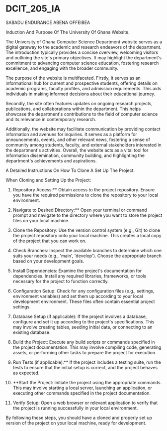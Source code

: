# DCIT_205_IA
SABADU ENDURANCE ABENA OFFEIBEA


Induction And Purpose Of The University Of Ghana Website.

The University of Ghana Computer Science Department website serves as a digital gateway to the academic and research endeavors of the department. The introduction typically provides a concise overview, welcoming visitors and outlining the site's primary objectives. It may highlight the department's commitment to advancing computer science education, fostering research excellence, and engaging with the broader community.

The purpose of the website is multifaceted. Firstly, it serves as an informational hub for current and prospective students, offering details on academic programs, faculty profiles, and admission requirements. This aids individuals in making informed decisions about their educational journey.

Secondly, the site often features updates on ongoing research projects, publications, and collaborations within the department. This helps showcase the department's contributions to the field of computer science and its relevance in contemporary research.

Additionally, the website may facilitate communication by providing contact information and avenues for inquiries. It serves as a platform for announcements, events, and other relevant news, fostering a sense of community among students, faculty, and external stakeholders interested in the department's activities. Overall, the website acts as a vital tool for information dissemination, community building, and highlighting the department's achievements and aspirations.



   A Detailed Instructions On How To Clone A Set Up The Project.


 When Cloning and Setting Up the Project:

1. Repository Access:**
   Obtain access to the project repository. Ensure you have the required permissions to clone the repository to your local environment.

2. Navigate to Desired Directory:**
   Open your terminal or command prompt and navigate to the directory where you want to store the project files on your local machine.

3. Clone the Repository:
   Use the version control system (e.g., Git) to clone the project repository onto your local machine. This creates a local copy of the project that you can work on.

4. Check Branches:
   Inspect the available branches to determine which one suits your needs (e.g., 'main', 'develop'). Choose the appropriate branch based on your development goals.

5. Install Dependencies:
   Examine the project's documentation for dependencies. Install any required libraries, frameworks, or tools necessary for the project to function correctly.

6. Configuration Setup:
   Check for any configuration files (e.g., settings, environment variables) and set them up according to your local development environment. These files often contain essential project settings.

7. Database Setup (if applicable):
   If the project involves a database, configure and set it up according to the project's specifications. This may involve creating tables, seeding initial data, or connecting to an existing database.

8. Build the Project:
   Execute any build scripts or commands specified in the project documentation. This may involve compiling code, generating assets, or performing other tasks to prepare the project for execution.

9. Run Tests (if applicable):**
   If the project includes a testing suite, run the tests to ensure that the initial setup is correct, and the project behaves as expected.

10. **Start the Project:
    Initiate the project using the appropriate commands. This may involve starting a local server, launching an application, or executing other commands specified in the project documentation.

11. Verify Setup:
    Open a web browser or relevant application to verify that the project is running successfully in your local environment.

By following these steps, you should have a cloned and properly set up version of the project on your local machine, ready for development.





